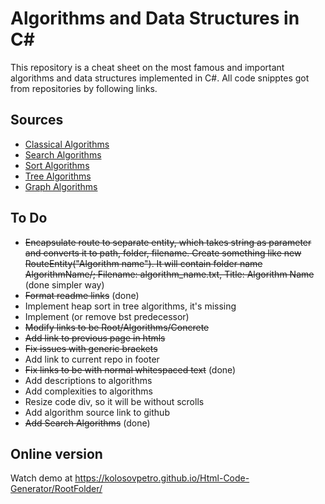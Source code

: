 # Algorithms and Data Structures in C#

This repository is a cheat sheet on the most famous and important algorithms and data structures implemented in C#. All code snipptes got from repositories by following links.

## Sources

- [Classical Algorithms](https://github.com/kolosovpetro/Classical-Algorithms)
- [Search Algorithms](https://github.com/kolosovpetro/Search-Algorithms)
- [Sort Algorithms](https://github.com/kolosovpetro/Sort-Algorithms)
- [Tree Algorithms](https://github.com/kolosovpetro/Tree-Algorithms)
- [Graph Algorithms](https://github.com/kolosovpetro/Graph-Algorithms)

## To Do

- ~~Encapsulate route to separate entity, which takes string as parameter and converts it to path, folder, filename. Create something like new RouteEntity("Algorithm name"). It will contain folder name AlgorithmName/; Filename: algorithm_name.txt, Title: Algorithm Name~~ (done simpler way)
- ~~Format readme links~~ (done)
- Implement heap sort in tree algorithms, it's missing
- Implement (or remove bst predecessor)
- ~~Modify links to be Root/Algorithms/Concrete~~
- ~~Add link to previous page in htmls~~
- ~~Fix issues with generic brackets~~
- Add link to current repo in footer
- ~~Fix links to be with normal whitespaced text~~ (done)
- Add descriptions to algorithms
- Add complexities to algorithms
- Resize code div, so it will be without scrolls
- Add algorithm source link to github
- ~~Add Search Algorithms~~ (done)



## Online version

Watch demo at https://kolosovpetro.github.io/Html-Code-Generator/RootFolder/